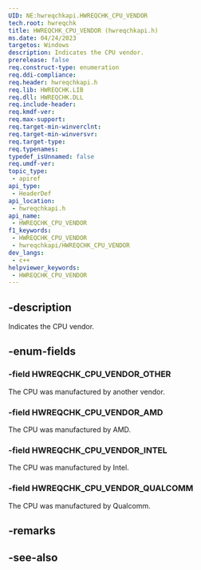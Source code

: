```yaml
---
UID: NE:hwreqchkapi.HWREQCHK_CPU_VENDOR
tech.root: hwreqchk
title: HWREQCHK_CPU_VENDOR (hwreqchkapi.h)
ms.date: 04/24/2023
targetos: Windows
description: Indicates the CPU vendor.
prerelease: false
req.construct-type: enumeration
req.ddi-compliance: 
req.header: hwreqchkapi.h
req.lib: HWREQCHK.LIB
req.dll: HWREQCHK.DLL
req.include-header: 
req.kmdf-ver: 
req.max-support: 
req.target-min-winverclnt: 
req.target-min-winversvr: 
req.target-type: 
req.typenames: 
typedef_isUnnamed: false
req.umdf-ver: 
topic_type:
 - apiref
api_type:
 - HeaderDef
api_location:
 - hwreqchkapi.h
api_name:
 - HWREQCHK_CPU_VENDOR
f1_keywords:
 - HWREQCHK_CPU_VENDOR
 - hwreqchkapi/HWREQCHK_CPU_VENDOR
dev_langs:
 - c++
helpviewer_keywords:
 - HWREQCHK_CPU_VENDOR
---
```


## -description

Indicates the CPU vendor.

## -enum-fields

### -field HWREQCHK_CPU_VENDOR_OTHER

The CPU was manufactured by another vendor.

### -field HWREQCHK_CPU_VENDOR_AMD

The CPU was manufactured by AMD.

### -field HWREQCHK_CPU_VENDOR_INTEL

The CPU was manufactured by Intel.

### -field HWREQCHK_CPU_VENDOR_QUALCOMM

The CPU was manufactured by Qualcomm.

## -remarks

## -see-also
